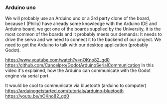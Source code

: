 ### Arduino uno
We will probably use an Arduino uno or a 3rd party clone of the board, because I (Philip) have already some knowledge with the Arduino IDE and Arduino board, we got one of the boards supplied by the University, it is the most common of the boards and it probably meets our demands: It needs to drive the servo and we need to connect it to the backend of our project. We need to get the Arduino to talk with our desktop application (probably Godot).

https://www.youtube.com/watch?v=nOKno82_gd0
https://github.com/Cancelpro/GodotArduinoSerialCommunication
In this video it's explained, how the Arduino can communicate with the Godot engine via serial port.

It would be cool to communicate via bluetooth (arduino to computer) 
https://arduinogetstarted.com/tutorials/arduino-bluetooth
https://youtu.be/nOKno82_gd0




